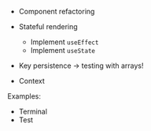 - Component refactoring
- Stateful rendering
    - Implement `useEffect`
    - Implement `useState`

- Key persistence -> testing with arrays!
- Context

Examples:
- Terminal
- Test
